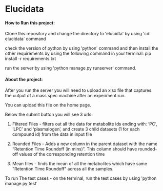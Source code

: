 # Elucidata

#### How to Run this project:
Clone this repository and change the directory to 'elucidta' by using 'cd elucidata' command

check the version of python by using 'python' command and then install the other requirements by using the following command in your terminal:
pip install -r requirements.txt

run the server by using 'python manage.py runserver' command.

#### About the project:

After you run the server you will need to upload an xlsx file that captures the output of a mass spec machine after an experiment run.

You can upload this file on the home page.

Below the submit button you will see 3 urls:

1) Filtered Files - filters out all the data for metabolite ids ending with: ‘PC’, ‘LPC’ and ‘plasmalogen’, and create 3 child datasets (1 for each compound id) from the data in input file

2) Rounded Files - Adds a new column in the parent dataset with the name “Retention Time Roundoff (in mins)”. This column should have rounded-off values of the corresponding retention time

3) Mean files - finds the mean of all the metabolites which have same "Retention Time Roundoff" across all the samples.

To run The test cases -  on the terminal, run the test cases by using 'python manage.py test'